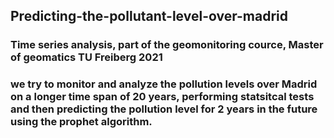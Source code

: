 ## Predicting-the-pollutant-level-over-madrid
### Time series analysis, part of the geomonitoring cource, Master of geomatics TU Freiberg 2021
### we try to monitor and analyze the pollution levels over Madrid on a longer time span of 20 years, performing statsitcal tests and then predicting the pollution level for 2 years in the future using the prophet algorithm.

